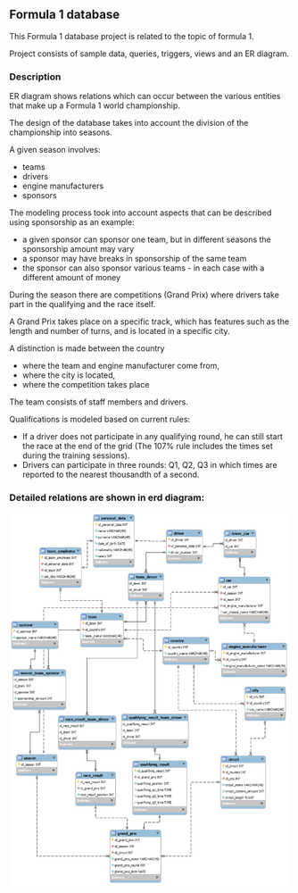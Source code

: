 
## Formula 1 database

This Formula 1 database project is related to the topic of formula 1.

Project consists of sample data, queries, triggers, views and an ER diagram.

### Description

ER diagram shows relations which can occur between the various entities that make up a Formula 1 world championship.

The design of the database takes into account the division of the championship into seasons.

A given season involves:
- teams
- drivers 
- engine manufacturers
- sponsors

The modeling process took into account aspects that can be described using sponsorship as an example:
- a given sponsor can sponsor one team, but in different seasons the sponsorship amount may vary
- a sponsor may have breaks in sponsorship of the same team
- the sponsor can also sponsor various teams - in each case with a different amount of money

During the season there are competitions (Grand Prix) where drivers take part in the qualifying and the race itself.

A Grand Prix takes place on a specific track, which has features such as the length and number of turns, and is located in a specific city.

A distinction is made between the country
- where the team and engine manufacturer come from,
- where the city is located,
- where the competition takes place

The team consists of staff members and drivers.

Qualifications is modeled based on current rules:
- If a driver does not participate in any qualifying round, he can still start the race at the end of the grid (The 107% rule includes the times set during the training sessions).
- Drivers can participate in three rounds: Q1, Q2, Q3 in which times are reported to the nearest thousandth of a second.


### Detailed relations are shown in erd diagram:
![ERD diagram](ERD_diagram.png)
